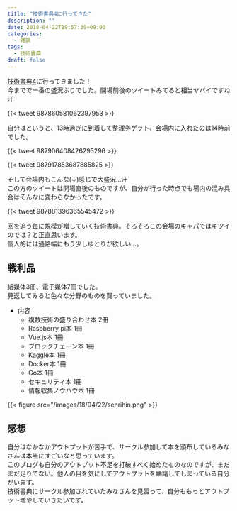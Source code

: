 ```yaml
---
title: "技術書典4に行ってきた"
description: ""
date: 2018-04-22T19:57:39+09:00
categories:
  - 雑談
tags:
  - 技術書典
draft: false
---
```


[技術書典4](https://techbookfest.org/event/tbf04)に行ってきました！  
今までで一番の盛況ぶりでした。開場前後のツイートみてると相当ヤバイですね汗

{{< tweet 987860581062397953 >}}

自分はというと、13時過ぎに到着して整理券ゲット、会場内に入れたのは14時前でした。

{{< tweet 987906408426295296 >}}

{{< tweet 987917853687885825 >}}

そして会場内もこんな(↓)感じで大盛況…汗  
この方のツイートは開場直後のものですが、自分が行った時点でも場内の混み具合はそんなに変わらなかったです。

{{< tweet 987881396365545472 >}}

回を追う毎に規模が増していく技術書典。そろそろこの会場のキャパではキツイのでは？と正直思います。  
個人的には通路幅にもう少しゆとりが欲しい…。

## 戦利品

紙媒体3冊、電子媒体7冊でした。  
見返してみると色々な分野のものを買っていました。

- 内容
    - 複数技術の盛り合わせ本 2冊
    - Raspberry pi本 1冊
    - Vue.js本 1冊
    - ブロックチェーン本 1冊
    - Kaggle本 1冊
    - Docker本 1冊
    - Go本 1冊
    - セキュリティ本 1冊
    - 情報収集ノウハウ本 1冊

{{< figure src="/images/18/04/22/senrihin.png" >}}

## 感想

自分はなかなかアウトプットが苦手で、サークル参加して本を頒布しているみなさんは本当にすごいなと思っています。  
このブログも自分のアウトプット不足を打破すべく始めたものなのですが、まだまだ足りてない。他人の目を気にしてアウトプットを躊躇してしまっている自分がいます。  
技術書典にサークル参加されていたみなさんを見習って、自分ももっとアウトプット増やしていきたいです。
